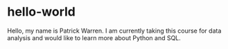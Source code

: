 # hello-world

Hello, my name is Patrick Warren. I am currently taking this course for data analysis and would like to learn more about Python and SQL. 
